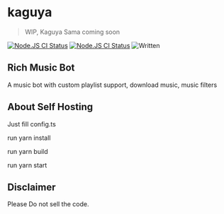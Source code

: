 # kaguya
> WIP, Kaguya Sama coming soon

<a href="https://github.com/KagChi/kaguya/actions?query=workflow%3A%22Node.js+CI%22"><img src="https://img.shields.io/github/workflow/status/KagChi/kaguya/Node.js%20CI" alt="Node.JS CI Status" /></a>
<a href="https://github.com/KagChi/kaguya/blob/main/package.json"><img src="https://img.shields.io/github/package-json/v/KagChi/Kaguya" alt="Node.JS CI Status" /></a>
![Written](https://camo.githubusercontent.com/a3544e8c62ffc6f9b9dfbbfe7e280b9d22db60ad526dee467542e88b020ad6f3/68747470733a2f2f62616467656e2e6e65742f62616467652f69636f6e2f747970657363726970743f69636f6e3d74797065736372697074266c6162656c)
## Rich Music Bot
A music bot with custom playlist support, download music, music filters

## About Self Hosting

Just fill config.ts

run yarn install

run yarn build

run yarn start


## Disclaimer
Please Do not sell the code.
